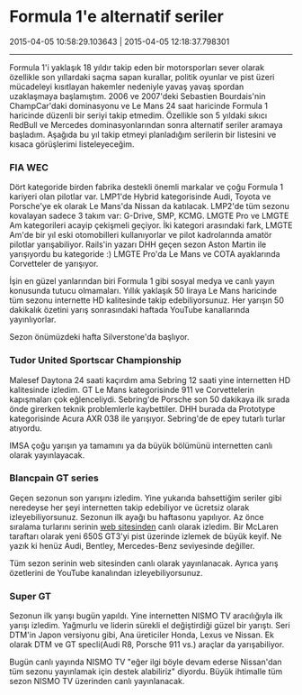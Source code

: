 # Formula 1'e alternatif seriler

2015-04-05 10:58:29.103643 | 2015-04-05 12:18:37.798301

---

Formula 1'i yaklaşık 18 yıldır takip eden bir motorsporları sever olarak özellikle son yıllardaki saçma sapan kurallar, politik oyunlar ve pist üzeri mücadeleyi kısıtlayan hakemler nedeniyle yavaş yavaş spordan uzaklaşmaya başlamıştım. 2006 ve 2007'deki Sebastien Bourdais'nin ChampCar'daki dominasyonu ve Le Mans 24 saat haricinde Formula 1 haricinde düzenli bir seriyi takip etmedim. Özellikle son 5 yıldaki sıkıcı RedBull ve Mercedes dominasyonlarından sonra alternatif seriler aramaya başladım. Aşağıda bu yıl takip etmeyi planladığım serilerin bir listesini ve kısaca görüşlerimi listeleyeceğim.

### FIA WEC

Dört kategoride birden fabrika destekli önemli markalar ve çoğu Formula 1 kariyeri olan pilotlar var. LMP1'de Hybrid kategorisinde Audi, Toyota ve Porsche'ye ek olarak Le Mans'da Nissan da katılacak. LMP2'de tüm sezonu kovalayan sadece 3 takım var: G-Drive, SMP, KCMG. LMGTE Pro ve LMGTE Am kategorileri acayip çekişmeli geçiyor. İki kategori arasındaki fark, LMGTE Am'de bir yıl eski otomobilleri kullanıyorlar ve pilot kadrolarında amatör pilotlar yarışabiliyor. Rails'in yazarı DHH geçen sezon Aston Martin ile yarışıyordu bu kategoride :) LMGTE Pro'da Le Mans ve COTA ayaklarında Corvetteler de yarışıyor.

İşin en güzel yanlarından biri Formula 1 gibi sosyal medya ve canlı yayın konusunda tutucu olmamaları. Yıllık yaklaşık 50 liraya Le Mans haricinde tüm sezonu internette HD kalitesinde takip edebiliyorsunuz. Her yarışın 50 dakikalık özetini yarış sonrasındaki haftada YouTube kanallarında yayınlıyorlar.

Sezon önümüzdeki hafta Silverstone'da başlıyor.

### Tudor United Sportscar Championship

Malesef Daytona 24 saati kaçırdım ama Sebring 12 saati yine internetten HD kalitesinde izledim. GT Le Mans kategorisinde 911 ve Corvettelerin kapışmaları çok eğlenceliydi. Sebring'de Porsche son 50 dakikaya ilk sırada önde girerken teknik problemlerle kaybettiler. DHH burada da Prototype kategorisinde Acura AXR 038 ile yarışıyor. Sebring'de de epey tutarlı turlar atıyordu.

IMSA çoğu yarışın ya tamamını ya da büyük bölümünü internetten canlı olarak yayınlayacak.

### Blancpain GT series

Geçen sezonun son yarışını izledim. Yine yukarıda bahsettiğim seriler gibi neredeyse her şeyi internetten takip edebiliyor ve ücretsiz olarak izleyebiliyorsunuz. Sezonun ilk ayağı bu haftasonu yapılıyor. Az önce sıralama turlarını serinin [web sitesinden](http://www.blancpain-gt-series.com/gt-tv) canlı olarak izledim. Bir McLaren taraftarı olarak yeni 650S GT3'yi pist üzerinde izlemek de büyük keyif. Ne yazık ki henüz Audi, Bentley, Mercedes-Benz seviyesinde değiller.

Tüm sezon serinin web sitesinden canlı olarak yayınlanacak. Ayrıca yarış özetlerini de YouTube kanalından izleyebiliyorsunuz.

### Super GT

Sezonun ilk yarışı bugün yapıldı. Yine internetten NISMO TV aracılığıyla ilk yarışı izledim. Yağmurlu ve liderin sürekli el değiştirdiği güzel bir yarıştı. Seri DTM'in Japon versiyonu gibi, Ana üreticiler Honda, Lexus ve Nissan. Ek olarak DTM ve GT specli(Audi R8, Porsche 911 vs.) araçlar da yarışabiliyor.

Bugün canlı yayında NISMO TV "eğer ilgi böyle devam ederse Nissan'dan tüm sezonu yayınlamak için destek alabiliriz" diyordu. Büyük ihtimalle tüm sezon NISMO TV üzerinden canlı yayınlanacak.

<!-- meta: archive(0) active(1) -->
